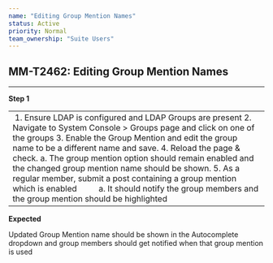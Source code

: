 ```yaml
---
name: "Editing Group Mention Names"
status: Active
priority: Normal
team_ownership: "Suite Users"
---
```


## MM-T2462: Editing Group Mention Names

---

**Step 1**

|                                                                                                                                                                                                                                                                                                                                                                                                                                                                                                                                          |
| ---------------------------------------------------------------------------------------------------------------------------------------------------------------------------------------------------------------------------------------------------------------------------------------------------------------------------------------------------------------------------------------------------------------------------------------------------------------------------------------------------------------------------------------- |
|  1. Ensure LDAP is configured and LDAP Groups are present 2. Navigate to System Console > Groups page and click on one of the groups 3. Enable the Group Mention and edit the group name to be a different name and save. 4. Reload the page & check. a. The group mention option should remain enabled and the changed group mention name should be shown. 5. As a regular member, submit a post containing a group mention which is enabled          a. It should notify the group members and the group mention should be highlighted |

**Expected**

Updated Group Mention name should be shown in the Autocomplete dropdown and group members should get notified when that group mention is used
